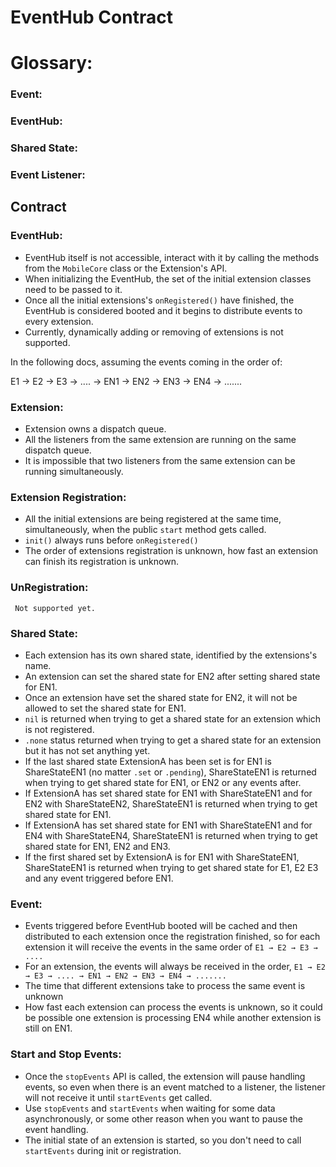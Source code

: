 # EventHub Contract

# Glossary:

### Event:

### EventHub:

### Shared State:

### Event Listener:

## Contract


### EventHub:
- EventHub itself is not accessible, interact with it by calling the methods from the `MobileCore` class or the Extension's API.
- When initializing the EventHub, the set of the initial extension classes need to be passed to it. 
- Once all the initial extensions's `onRegistered()` have finished, the EventHub is considered booted and it begins to distribute events to every extension.
- Currently, dynamically adding or removing of extensions is not supported. 

In the following docs, assuming the events coming in the order of:

E1 → E2 → E3 → .... → EN1 → EN2 → EN3 → EN4 → .......

### Extension:

- Extension owns a dispatch queue.
- All the listeners from the same extension are running on the same dispatch queue.
- It is impossible that two listeners from the same extension can be running simultaneously.

### Extension Registration:

- All the initial extensions are being registered at the same time, simultaneously, when the public `start` method gets called.
- `init()` always runs before `onRegistered()`
- The order of extensions registration is unknown, how fast an extension can finish its registration is unknown.

### UnRegistration:

     Not supported yet.

### Shared State:

- Each extension has its own shared state, identified by the extensions's name.
- An extension can set the shared state for EN2 after setting shared state for EN1.
- Once an extension have set the shared state for EN2, it will not be allowed to set the shared state for EN1.
- `nil` is returned when trying to get a shared state for an extension which is not registered.
- `.none` status returned when trying to get a shared state for an extension but it has not set anything yet.
- If the last shared state ExtensionA has been set is for EN1 is ShareStateEN1 (no matter `.set` or `.pending`), ShareStateEN1 is returned when trying to get shared state for EN1, or EN2 or any events after.
- If ExtensionA has set shared state for EN1 with ShareStateEN1 and for EN2 with ShareStateEN2, ShareStateEN1 is returned when trying to get shared state for EN1.
- If ExtensionA has set shared state for EN1 with ShareStateEN1 and for EN4 with ShareStateEN4, ShareStateEN1 is returned when trying to get shared state for EN1, EN2 and EN3.
- If the first shared set by ExtensionA is for EN1 with ShareStateEN1, ShareStateEN1 is returned when trying to get shared state for E1, E2 E3 and any event triggered before EN1.


### Event:

- Events triggered before EventHub booted will be cached and then distributed to each extension once the registration finished, so for each extension it will receive the events in the same order of `E1 → E2 → E3 → ....`
- For an extension, the events will always be received in the order, `E1 → E2 → E3 → .... → EN1 → EN2 → EN3 → EN4 → .......`
- The time that different extensions take to process the same event is unknown
- How fast each extension can process the events is unknown, so it could be possible one extension is processing EN4 while another extension is still on EN1.

### Start and Stop Events:

- Once the `stopEvents` API is called, the extension will pause handling events, so even when there is an event matched to a listener, the listener will not receive it until `startEvents` get called.
- Use `stopEvents` and `startEvents` when waiting for some data asynchronously, or some other reason when you want to pause the event handling.
- The initial state of an extension is started, so you don't need to call `startEvents`  during init or registration.